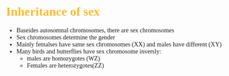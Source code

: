 <span style="font-family:'cascadia code'">

# <span style="color:#fabd2f"> Inheritance of sex

- Baseides autosomnal chromosomes, there are sex chromosomes
- Sex chromosomes determine the gender
- Mainly femalses have same sex chromosomes (XX) and males have different (XY)
- Many birds and butterflies have sex chromosome inversly:
  - males are homozygotes (WZ)
  - Females are heterozygotes(ZZ)